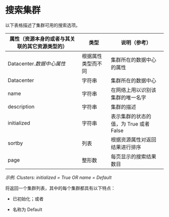 # 搜索集群

以下表格描述了集群可用的搜索选项。

|属性（资源本身的或者与其关联的其它资源类型的）|类型|说明（参考）|
|----------------------------------------------|----|------------|
|Datacenter.*数据中心属性*|根据属性类型而不同|集群所在的数据中心的属性|
|Datacenter|字符串|集群所在的数据中心|
|name|字符串|在网络上用以识别该集群的唯一名字|
|description|字符串|集群的描述|
|initialized|字符串|表示集群的状态的值，为 True 或者 False|
|sortby|列表|根据资源属性对返回结果进行排序|
|page|整形数|每页显示的搜索结果数目|

*示例*.
*Clusters: initialized = True OR name = Default*

将返回一个集群列表，其中的每个集群都具有以下特点：

-   已初始化；或者

-   名称为 Default
